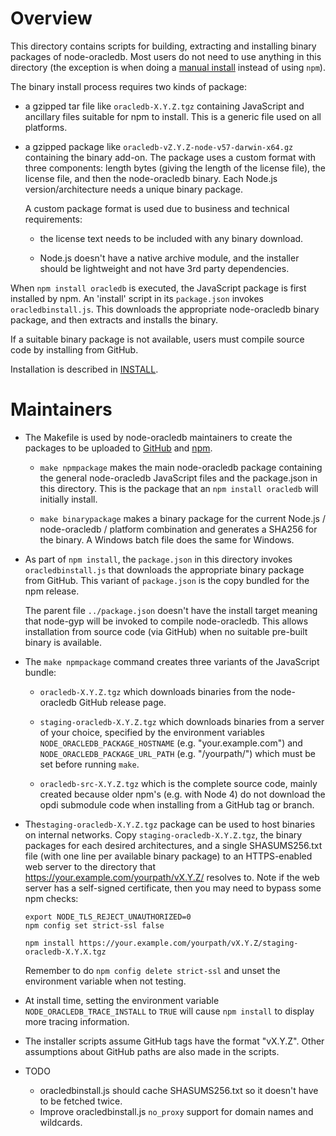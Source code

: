 # Overview

This directory contains scripts for building, extracting and
installing binary packages of node-oracledb.  Most users do not need
to use anything in this directory (the exception is when doing a
[manual
install](https://github.com/oracle/node-oracledb/blob/master/INSTALL.md#offline)
instead of using `npm`).

The binary install process requires two kinds of package:

- a gzipped tar file like `oracledb-X.Y.Z.tgz` containing JavaScript
  and ancillary files suitable for npm to install.  This is a generic
  file used on all platforms.

- a gzipped package like `oracledb-vZ.Y.Z-node-v57-darwin-x64.gz`
  containing the binary add-on.  The package uses a custom format with
  three components: length bytes (giving the length of the license
  file), the license file, and then the node-oracledb binary.  Each
  Node.js version/architecture needs a unique binary package.

  A custom package format is used due to business and technical requirements:

  - the license text needs to be included with any binary download.

  - Node.js doesn't have a native archive module, and the installer
    should be lightweight and not have 3rd party dependencies.

When `npm install oracledb` is executed, the JavaScript package is
first installed by npm.  An 'install' script in its `package.json`
invokes `oracledbinstall.js`.  This downloads the appropriate
node-oracledb binary package, and then extracts and installs the
binary.

If a suitable binary package is not available, users must compile
source code by installing from GitHub.

Installation is described in [INSTALL](../INSTALL.md).

# Maintainers

- The Makefile is used by node-oracledb maintainers to create the
  packages to be uploaded to
  [GitHub](https://github.com/oracle/node-oracledb) and
  [npm](https://www.npmjs.com/package/oracledb).

    - `make npmpackage` makes the main node-oracledb package
      containing the general node-oracledb JavaScript files and the
      package.json in this directory.  This is the package that an
      `npm install oracledb` will initially install.

    - `make binarypackage` makes a binary package for the current
      Node.js / node-oracledb / platform combination and generates a
      SHA256 for the binary.  A Windows batch file does the same for
      Windows.

- As part of `npm install`, the `package.json` in this directory
  invokes `oracledbinstall.js` that downloads the appropriate binary
  package from GitHub.  This variant of `package.json` is the copy
  bundled for the npm release.

  The parent file `../package.json` doesn't have the install target
  meaning that node-gyp will be invoked to compile node-oracledb.  This
  allows installation from source code (via GitHub) when no suitable
  pre-built binary is available.

- The `make npmpackage` command creates three variants of the JavaScript bundle:

  - `oracledb-X.Y.Z.tgz` which downloads binaries from the
    node-oracledb GitHub release page.

  - `staging-oracledb-X.Y.Z.tgz` which downloads binaries from a
    server of your choice, specified by the environment variables
    `NODE_ORACLEDB_PACKAGE_HOSTNAME` (e.g. "your.example.com") and
    `NODE_ORACLEDB_PACKAGE_URL_PATH` (e.g. "/yourpath/") which must be set
    before running `make`.

  - `oracledb-src-X.Y.Z.tgz` which is the complete source code, mainly
    created because older npm's (e.g. with Node 4) do not download the
    opdi submodule code when installing from a GitHub tag or branch.

- The`staging-oracledb-X.Y.Z.tgz` package can be used to host binaries
  on internal networks.  Copy `staging-oracledb-X.Y.Z.tgz`, the binary
  packages for each desired architectures, and a single SHASUMS256.txt
  file (with one line per available binary package) to an
  HTTPS-enabled web server to the directory that
  https://your.example.com/yourpath/vX.Y.Z/ resolves to.  Note if the
  web server has a self-signed certificate, then you may need to
  bypass some npm checks:

  ```
  export NODE_TLS_REJECT_UNAUTHORIZED=0
  npm config set strict-ssl false

  npm install https://your.example.com/yourpath/vX.Y.Z/staging-oracledb-X.Y.X.tgz
  ```

  Remember to do `npm config delete strict-ssl` and unset the
  environment variable when not testing.

- At install time, setting the environment variable
  `NODE_ORACLEDB_TRACE_INSTALL` to `TRUE` will cause `npm install` to
  display more tracing information.

-  The installer scripts assume GitHub tags have the format "vX.Y.Z".
   Other assumptions about GitHub paths are also made in the scripts.

- TODO

  - oracledbinstall.js should cache SHASUMS256.txt so it doesn't have to be fetched twice.
  - Improve oracledbinstall.js `no_proxy` support for domain names and wildcards.

